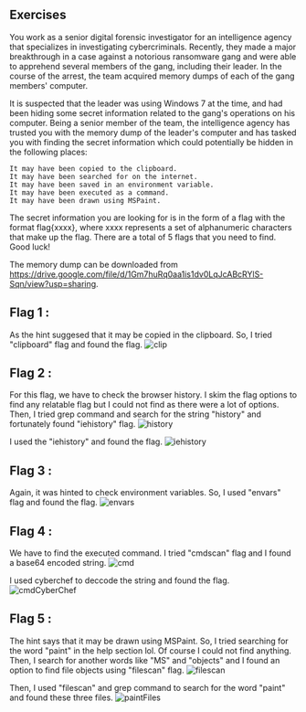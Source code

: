 ##  Exercises

You work as a senior digital forensic investigator for an intelligence agency that specializes in investigating cybercriminals. Recently, they made a major breakthrough in a case against a notorious ransomware gang and were able to apprehend several members of the gang, including their leader. In the course of the arrest, the team acquired memory dumps of each of the gang members' computer.

It is suspected that the leader was using Windows 7 at the time, and had been hiding some secret information related to the gang's operations on his computer. Being a senior member of the team, the intelligence agency has trusted you with the memory dump of the leader's computer and has tasked you with finding the secret information which could potentially be hidden in the following places:

    It may have been copied to the clipboard.
    It may have been searched for on the internet.
    It may have been saved in an environment variable.
    It may have been executed as a command.
    It may have been drawn using MSPaint.

The secret information you are looking for is in the form of a flag with the format flag{xxxx}, where xxxx represents a set of alphanumeric characters that make up the flag. There are a total of 5 flags that you need to find. Good luck!

The memory dump can be downloaded from https://drive.google.com/file/d/1Gm7huRq0aa1is1dv0LqJcABcRYlS-Sqn/view?usp=sharing.


##  Flag 1 :
As the hint suggesed that it may be copied in the clipboard. So, I tried "clipboard" flag and found the flag.
![clip](https://user-images.githubusercontent.com/123714177/230758658-5bc7286d-376c-4cf4-919a-e9f6d23955b5.png)



##  Flag 2 :
For this flag, we have to check the browser history. I skim the flag options to find any relatable flag but I could not find as there were a lot of options. Then, I tried grep command and search for the string "history" and fortunately found "iehistory" flag.
![history](https://user-images.githubusercontent.com/123714177/230760222-5f2bc402-1f0b-4e7b-b6a2-b1fac7428afc.png)

I used the "iehistory" and found the flag.
![iehistory](https://user-images.githubusercontent.com/123714177/230760493-62ce108e-b969-4664-9464-b7cf74314269.png)



##  Flag 3 :
Again, it was hinted to check environment variables. So, I used "envars" flag and found the flag.
![envars](https://user-images.githubusercontent.com/123714177/230759100-1aa7108e-e25e-411a-b8e0-d286cf25949e.png)



##  Flag 4 :
We have to find the executed command. I tried "cmdscan" flag and I found a base64 encoded string.
![cmd](https://user-images.githubusercontent.com/123714177/230759424-4f132883-f6e9-40b2-9d67-37ed1c4a4ab5.png)

I used cyberchef to deccode the string and found the flag.
![cmdCyberChef](https://user-images.githubusercontent.com/123714177/230759305-c7f1db7f-15df-47d4-a0ff-9dcf34631b18.png)



##  Flag 5 :
The hint says that it may be drawn using MSPaint. So, I tried searching for the word "paint" in the help section lol. Of course I could not find anything. Then, I search for another words like "MS" and "objects" and I found an option to find file objects using "filescan" flag.
![filescan](https://user-images.githubusercontent.com/123714177/230768379-5d6a9629-593e-4bdc-bdfe-13fdee2422ac.png)

Then, I used "filescan" and grep command to search for the word "paint" and found these three files.
![paintFiles](https://user-images.githubusercontent.com/123714177/230768504-c83caa5e-ca99-419e-a7a0-eb22eab24569.png)


